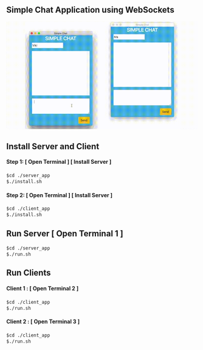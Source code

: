 ## Simple Chat Application using WebSockets


![alt text](demo.gif)

## Install Server and Client 

#### Step 1:  [ Open Terminal ] [ Install Server ]
	
	$cd ./server_app 
	$./install.sh  

#### Step 2:  [ Open Terminal ] [ Install Server ]
	
	$cd ./client_app 
	$./install.sh  



## Run Server [ Open Terminal 1 ] 
    
    $cd ./server_app 
	$./run.sh 



## Run Clients

#### Client 1 :  [ Open Terminal 2 ] 
    
    $cd ./client_app
	$./run.sh 

#### Client 2 :  [ Open Terminal 3 ] 
    
    $cd ./client_app
	$./run.sh 


